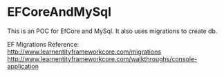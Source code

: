 # EFCoreAndMySql

This is an POC for EfCore and MySql. It also uses migrations to create db. 

EF Migrations Reference:
http://www.learnentityframeworkcore.com/migrations
http://www.learnentityframeworkcore.com/walkthroughs/console-application
